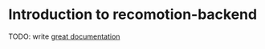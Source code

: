 # Introduction to recomotion-backend

TODO: write [great documentation](http://jacobian.org/writing/what-to-write/)
